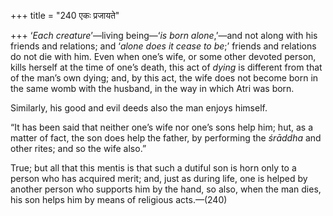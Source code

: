 +++
title = "240 एकः प्रजायते"

+++
‘*Each creature*’—living being—‘*is born alone*,’—and not along with his
friends and relations; and ‘*alone does it cease* *to be*;’ friends and
relations do not die with him. Even when one’s wife, or some other
devoted person, kills herself at the time of one’s death, this act of
*dying* is different from that of the man’s own dying; and, by this act,
the wife does not become born in the same womb with the husband, in the
way in which Atri was born.

Similarly, his good and evil deeds also the man enjoys himself.

“It has been said that neither one’s wife nor one’s sons help him; hut,
as a matter of fact, the son does help the father, by performing the
*śrāddha* and other rites; and so the wife also.”

True; but all that this mentis is that such a dutiful son is horn only
to a person who has acquired merit; and, just as during life, one is
helped by another person who supports him by the hand, so also, when the
man dies, his son helps him by means of religious acts.—(240)



